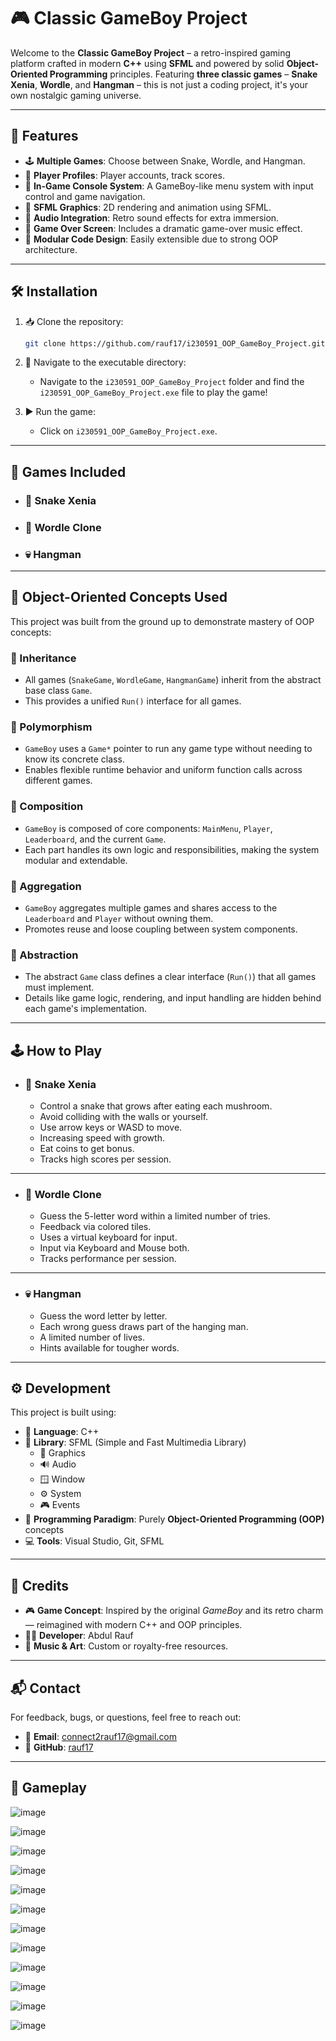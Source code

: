 # 🎮 Classic GameBoy Project

Welcome to the **Classic GameBoy Project** – a retro-inspired gaming platform crafted in modern **C++** using **SFML** and powered by solid **Object-Oriented Programming** principles. Featuring **three classic games** – **Snake Xenia**, **Wordle**, and **Hangman** – this is not just a coding project, it's your own nostalgic gaming universe.

---

## 🎯 Features

- 🕹️ **Multiple Games**: Choose between Snake, Wordle, and Hangman.
- 👤 **Player Profiles**: Player accounts, track scores.
- 📱 **In-Game Console System**: A GameBoy-like menu system with input control and game navigation.
- 🎨 **SFML Graphics**: 2D rendering and animation using SFML.
- 🎼 **Audio Integration**: Retro sound effects for extra immersion.
- 🎵 **Game Over Screen**: Includes a dramatic game-over music effect.
- 🧠 **Modular Code Design**: Easily extensible due to strong OOP architecture.

---

## 🛠️ Installation

1. 📥 Clone the repository:
   ```bash
   git clone https://github.com/rauf17/i230591_OOP_GameBoy_Project.git
   ```

2. 📂 Navigate to the executable directory:
   - Navigate to the `i230591_OOP_GameBoy_Project` folder and find the `i230591_OOP_GameBoy_Project.exe` file to play the game!
   

3. ▶️ Run the game:
   - Click on `i230591_OOP_GameBoy_Project.exe`.

---

## 🧰 Games Included

- ### 🐍 Snake Xenia

- ### 🧩 Wordle Clone

- ###  💀 Hangman 
---

## 🧱 Object-Oriented Concepts Used

This project was built from the ground up to demonstrate mastery of OOP concepts:

### 🔁 Inheritance
- All games (`SnakeGame`, `WordleGame`, `HangmanGame`) inherit from the abstract base class `Game`.
- This provides a unified `Run()` interface for all games.

### 🔄 Polymorphism
- `GameBoy` uses a `Game*` pointer to run any game type without needing to know its concrete class.
- Enables flexible runtime behavior and uniform function calls across different games.

### 🔗 Composition
- `GameBoy` is composed of core components: `MainMenu`, `Player`, `Leaderboard`, and the current `Game`.
- Each part handles its own logic and responsibilities, making the system modular and extendable.

### 🧺 Aggregation
- `GameBoy` aggregates multiple games and shares access to the `Leaderboard` and `Player` without owning them.
- Promotes reuse and loose coupling between system components.

### 🧊 Abstraction
- The abstract `Game` class defines a clear interface (`Run()`) that all games must implement.
- Details like game logic, rendering, and input handling are hidden behind each game's implementation.

---


## 🕹️ How to Play

- ### 🐍 Snake Xenia
  - Control a snake that grows after eating each mushroom.
  - Avoid colliding with the walls or yourself.
  - Use arrow keys or WASD to move.
  - Increasing speed with growth.
  - Eat coins to get bonus.
  - Tracks high scores per session.

---

- ### 🧩 Wordle Clone
  - Guess the 5-letter word within a limited number of tries.
  - Feedback via colored tiles.
  - Uses a virtual keyboard for input.
  - Input via Keyboard and Mouse both.
  - Tracks performance per session.

---

- ###  💀 Hangman
  - Guess the word letter by letter.
  - Each wrong guess draws part of the hanging man.
  - A limited number of lives.
  - Hints available for tougher words.

---

## ⚙️ Development

This project is built using:

- 💬 **Language**: C++
- 🧰 **Library**: SFML (Simple and Fast Multimedia Library)
  - 🎨 Graphics
  - 🔊 Audio
  - 🪟 Window
  - ⚙️ System
  - 🎮 Events
- 🧱 **Programming Paradigm**: Purely **Object-Oriented Programming (OOP)** concepts
- 💻 **Tools**: Visual Studio, Git, SFML

---

## 👥 Credits

- 🎮 **Game Concept**: Inspired by the original *GameBoy* and its retro charm — reimagined with modern C++ and OOP principles.
- 👨‍💻 **Developer**: Abdul Rauf  
- 🎼 **Music & Art**: Custom or royalty-free resources.

---

## 📬 Contact

For feedback, bugs, or questions, feel free to reach out:

- 📧 **Email**: connect2rauf17@gmail.com  
- 🐙 **GitHub**: [rauf17](https://github.com/rauf17)

---

## 📸 Gameplay

![image](https://github.com/user-attachments/assets/48925ad1-44fb-4832-9d74-d97064cffccd)

![image](https://github.com/user-attachments/assets/d01c3932-de0a-4c9b-a8f0-2b563713e83d)

![image](https://github.com/user-attachments/assets/b68dd625-0f55-4078-89d7-ae7185d0add4)

![image](https://github.com/user-attachments/assets/32035750-f340-466f-8b2f-3de2ac62a3e9)

![image](https://github.com/user-attachments/assets/88ce87be-2904-4385-a1df-3bb4da2c21e9)

![image](https://github.com/user-attachments/assets/859d1d2a-9906-4e79-8301-fab230896684)

![image](https://github.com/user-attachments/assets/813495ac-bffe-4108-acf6-110b75eff189)

![image](https://github.com/user-attachments/assets/dd366008-b08e-47d3-86e5-40a630dbdfaf)

![image](https://github.com/user-attachments/assets/95430ab7-614a-49c7-b3b1-43216b7279ff)

![image](https://github.com/user-attachments/assets/3e1eafaa-19f9-4963-9594-bc187f4b31a8)

![image](https://github.com/user-attachments/assets/903fe5bc-9675-46aa-bd04-56e0445ed876)

![image](https://github.com/user-attachments/assets/aedcc3a5-c6c2-42e9-a1e4-986e4f870650)






